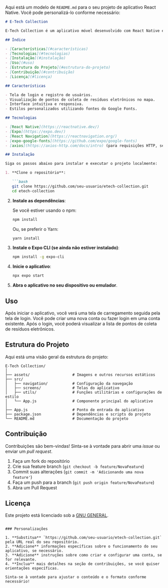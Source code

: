 ﻿Aqui está um modelo de `README.md` para o seu projeto de aplicativo React Native. Você pode personalizá-lo conforme necessário:

```markdown
# E-Tech Collection

E-Tech Collection é um aplicativo móvel desenvolvido com React Native e Expo, que permite aos usuários encontrar pontos de coleta de resíduos eletrônicos. O aplicativo apresenta uma interface amigável e funcionalidade para login, registro e visualização de locais de coleta.

## Índice

- [Características](#características)
- [Tecnologias](#tecnologias)
- [Instalação](#instalação)
- [Uso](#uso)
- [Estrutura do Projeto](#estrutura-do-projeto)
- [Contribuição](#contribuição)
- [Licença](#licença)

## Características

- Tela de login e registro de usuários.
- Visualização de pontos de coleta de resíduos eletrônicos no mapa.
- Interface intuitiva e responsiva.
- Estilos personalizados utilizando fontes do Google Fonts.

## Tecnologias

- [React Native](https://reactnative.dev/)
- [Expo](https://expo.dev/)
- [React Navigation](https://reactnavigation.org/)
- [expo-google-fonts](https://github.com/expo/google-fonts)
- [axios](https://axios-http.com/docs/intro) (para requisições HTTP, se necessário)

## Instalação

Siga os passos abaixo para instalar e executar o projeto localmente:

1. **Clone o repositório**:

   ```bash
   git clone https://github.com/seu-usuario/etech-collection.git
   cd etech-collection
   ```

2. **Instale as dependências**:

   Se você estiver usando o npm:

   ```bash
   npm install
   ```

   Ou, se preferir o Yarn:

   ```bash
   yarn install
   ```

3. **Instale o Expo CLI (se ainda não estiver instalado)**:

   ```bash
   npm install -g expo-cli
   ```

4. **Inicie o aplicativo**:

   ```bash
   npx expo start
   ```

5. **Abra o aplicativo no seu dispositivo ou emulador**.

## Uso

Após iniciar o aplicativo, você verá uma tela de carregamento seguida pela tela de login. Você pode criar uma nova conta ou fazer login em uma conta existente. Após o login, você poderá visualizar a lista de pontos de coleta de resíduos eletrônicos.

## Estrutura do Projeto

Aqui está uma visão geral da estrutura do projeto:

```
E-Tech Collection/
│
├── assets/                   # Imagens e outros recursos estáticos
├── src/
│   ├── navigation/           # Configuração da navegação
│   ├── screens/              # Telas do aplicativo
│   ├── utils/                # Funções utilitárias e configurações de estilo
│   └── App.js                # Componente principal do aplicativo
│
├── App.js                    # Ponto de entrada do aplicativo
├── package.json              # Dependências e scripts do projeto
└── README.md                 # Documentação do projeto
```

## Contribuição

Contribuições são bem-vindas! Sinta-se à vontade para abrir uma *issue* ou enviar um *pull request*.

1. Faça um fork do repositório
2. Crie sua feature branch (`git checkout -b feature/NovaFeature`)
3. Commit suas alterações (`git commit -m 'Adicionando uma nova feature'`)
4. Faça um push para a branch (`git push origin feature/NovaFeature`)
5. Abra um Pull Request

## Licença

Este projeto está licenciado sob a [GNU GENERAL](LICENSE).
```

### Personalizações

1. **Substitua** `https://github.com/seu-usuario/etech-collection.git` pela URL real do seu repositório.
2. **Adicione** informações específicas sobre o funcionamento do seu aplicativo, se necessário.
3. **Adicione** instruções sobre como criar e configurar uma conta, se for relevante.
4. **Inclua** mais detalhes na seção de contribuições, se você quiser orientações específicas.

Sinta-se à vontade para ajustar o conteúdo e o formato conforme necessário!
